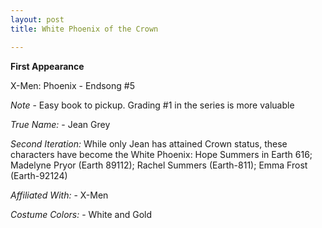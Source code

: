 ```yaml
---
layout: post
title: White Phoenix of the Crown

---
```


**First Appearance**

X-Men: Phoenix - Endsong #5

*Note* - Easy book to pickup.  Grading #1 in the series is more valuable


*True Name:* - Jean Grey

*Second Iteration:*  While only Jean has attained Crown status, these characters have become the White Phoenix:  Hope Summers in Earth 616; Madelyne Pryor (Earth 89112); Rachel Summers (Earth-811); Emma Frost (Earth-92124)

*Affiliated With:* - X-Men

*Costume Colors:* - White and Gold
